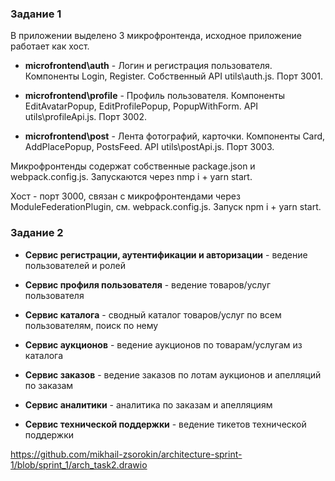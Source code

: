 ### Задание 1

В приложении выделено 3 микрофронтенда, исходное приложение работает как хост.

- **microfrontend\auth** - Логин и регистрация пользователя. Компоненты Login, Register. Собственный API utils\auth.js. Порт 3001.

- **microfrontend\profile** - Профиль пользователя. Компоненты EditAvatarPopup, EditProfilePopup, PopupWithForm. API utils\profileApi.js. Порт 3002.

- **microfrontend\post** - Лента фотографий, карточки. Компоненты Card, AddPlacePopup, PostsFeed. API utils\postApi.js. Порт 3003.

Микрофронтенды содержат собственные package.json и webpack.config.js. Запускаются через nmp i + yarn start.

Хост - порт 3000, связан с микрофронтендами через ModuleFederationPlugin, см. webpack.config.js. Запуск npm i + yarn start.

### Задание 2

- **Сервис регистрации, аутентификации и авторизации** - ведение пользователей и ролей

- **Сервис профиля пользователя** - ведение товаров/услуг пользователя

- **Сервис каталога** - сводный каталог товаров/услуг по всем пользователям, поиск по нему

- **Сервис аукционов** - ведение аукционов по товарам/услугам из каталога

- **Сервис заказов** - ведение заказов по лотам аукционов и апелляций по заказам

- **Сервис аналитики** - аналитика по заказам и апелляциям

- **Сервис технической поддержки** - ведение тикетов технической поддержки

https://github.com/mikhail-zsorokin/architecture-sprint-1/blob/sprint_1/arch_task2.drawio